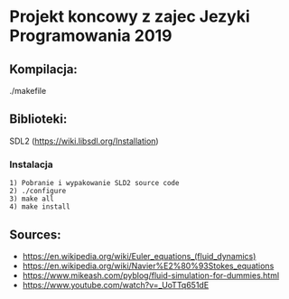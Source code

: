 # Projekt koncowy z zajec Jezyki Programowania 2019

## Kompilacja:

  ./makefile

## Biblioteki:

  SDL2 (https://wiki.libsdl.org/Installation)

### Instalacja
```
1) Pobranie i wypakowanie SLD2 source code
2) ./configure
3) make all
4) make install  
```

## Sources:

* https://en.wikipedia.org/wiki/Euler_equations_(fluid_dynamics)
* https://en.wikipedia.org/wiki/Navier%E2%80%93Stokes_equations
* https://www.mikeash.com/pyblog/fluid-simulation-for-dummies.html
* https://www.youtube.com/watch?v=_UoTTq651dE